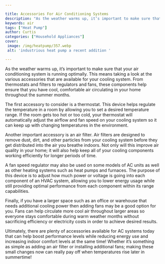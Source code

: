 ```yaml
---

title: Accessories For Air Conditioning Systems
description: "As the weather warms up, it’s important to make sure that your air conditioning system is running optimally. This means taking a l...get more detail"
keywords: air
tags: ["Heat Pump"]
author: Curtis
categories: ["Household Appliances"]
cover: 
 image: /img/heatpump/357.webp
 alt: 'industrious heat pump a recent addition '

---
```


As the weather warms up, it’s important to make sure that your air conditioning system is running optimally. This means taking a look at the various accessories that are available for your cooling system. From thermostats and filters to regulators and fans, these components help ensure that you have cool, comfortable air circulating in your home throughout the summer months. 

The first accessory to consider is a thermostat. This device helps regulate the temperature in a room by allowing you to set a desired temperature range. If the room gets too hot or too cold, your thermostat will automatically adjust the airflow and fan speed on your cooling system so it can keep up with changing temperatures in the environment. 

Another important accessory is an air filter. Air filters are designed to remove dust, dirt, and other particles from your cooling system before they get distributed into the air you breathe indoors. Not only will this improve air quality in your home; it will also help keep all of your cooling components working efficiently for longer periods of time. 

A fan speed regulator may also be used on some models of AC units as well as other heating systems such as heat pumps and furnaces. The purpose of this device is to adjust how much power or voltage is going into each component of an HVAC system, allowing you to lower energy usage while still providing optimal performance from each component within its range capabilities. 

Finally, if you have a larger space such as an office or warehouse that needs additional cooling power then adding fans may be a good option for you. Fans can help circulate more cool air throughout larger areas so everyone stays comfortable during warm weather months without sacrificing efficiency or electricity costs in order to achieve desired results. 

Ultimately, there are plenty of accessories available for AC systems today that can help boost performance levels while reducing energy use and increasing indoor comfort levels at the same time! Whether it’s something as simple as adding an air filter or installing additional fans; making these small changes now can really pay off when temperatures rise later in summertime!
